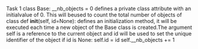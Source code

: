 Task 1
class Base:
    __nb_objects = 0
defines a private class attribute with an initialvalue of 0. This will beused to count the total number of objects of class
    def __init__(self, id=None):
defines an initialization method, it will be executed each time a new object of the Base class is created.The argument self is a reference to the current object and id will be used to set the unique identifier of the object
        if id is None:
            self.id = id
            self.__nb_objects += 1


